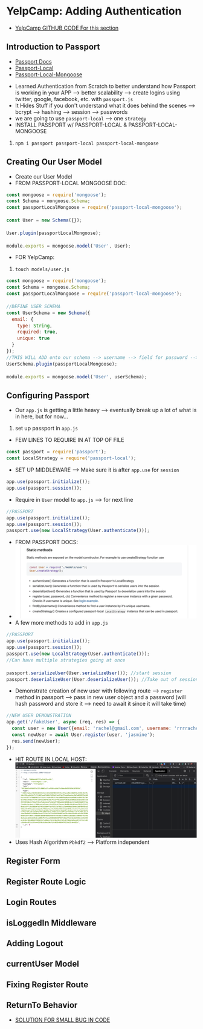 # YelpCamp: Adding Authentication
* [YelpCamp GITHUB CODE For this section](https://github.com/Colt/YelpCamp/tree/291b1146dfd2e0449b90aed6c3b20cdeda8a0485)

## Introduction to Passport
* [Passport Docs](http://www.passportjs.org/)
* [Passport-Local](https://github.com/jaredhanson/passport-local)
* [Passport-Local-Mongoose](https://github.com/saintedlama/passport-local-mongoose)
- Learned Authentication from Scratch to better understand how Passport is working in your APP --> better scalability --> create logins using twitter, google, facebook, etc. with `passport.js`
- It Hides Stuff if you don't understand what it does behind the scenes --> bcrypt --> hashing --> session --> passwords
- we are going to use `passport-local` --> one `strategy`
- INSTALL PASSPORT w/ PASSPORT-LOCAL & PASSPORT-LOCAL-MONGOOSE
1. `npm i passport passport-local passport-local-mongoose` 

## Creating Our User Model
- Create our User Model
- FROM PASSPORT-LOCAL MONGOOSE DOC:
```js
const mongoose = require('mongoose');
const Schema = mongoose.Schema;
const passportLocalMongoose = require('passport-local-mongoose');

const User = new Schema({});

User.plugin(passportLocalMongoose);

module.exports = mongoose.model('User', User);
```
* FOR YelpCamp:
1. `touch models/user.js`
```js
const mongoose = require('mongoose');
const Schema = mongoose.Schema;
const passportLocalMongoose = require('passport-local-mongoose');

//DEFINE USER SCHEMA
const UserSchema = new Schema({
  email: {
    type: String,
    required: true,
    unique: true
  }
});
//THIS WILL ADD onto our schema --> username --> field for password --> make sure usernames are unique --> and give us some additional methods that we can use
UserSchema.plugin(passportLocalMongoose);

module.exports = mongoose.model('User', userSchema);
```

## Configuring Passport
- Our `app.js` is getting a little heavy --> eventually break up a lot of what is in here, but for now...
1. set up passport in `app.js`
* FEW LINES TO REQUIRE IN AT TOP OF FILE
```js
const passport = require('passport');
const LocalStrategy = require('passport-local');
```
* SET UP MIDDLEWARE --> Make sure it is after `app.use` for `session`
```js
app.use(passport.initialize());
app.use(passport.session());
```
* Require in `User` model to `app.js` --> for next line
```js
//PASSPORT
app.use(passport.initialize());
app.use(passport.session());
passport.use(new LocalStrategy(User.authenticate()));
```
- FROM PASSPORT DOCS:
- ![Static Methods in Passport](assets/passport1.png)
- A few more methods to add in `app.js`
```js
//PASSPORT
app.use(passport.initialize());
app.use(passport.session());
passport.use(new LocalStrategy(User.authenticate())); 
//Can have multiple strategies going at once

passport.serializeUser(User.serializeUser()); //start session
passport.deserializeUser(User.deserializeUser()); //Take out of session
```
* Demonstrate creation of new user with following route --> `register` method in passport --> pass in new user object and a password (will hash password and store it --> need to await it since it will take time)
```js
//NEW USER DEMONSTRATION
app.get('/fakeUser', async (req, res) => {
  const user = new User({email: 'rachel@gmail.com', username: 'rrrrachel'});
  const newUser = await User.register(user, 'jasmine');
  res.send(newUser);
});
```
* HIT ROUTE IN LOCAL HOST:
![User Object Stored w/ hash password](assets/passport2.png)
* Uses Hash Algorithm `Pbkdf2` --> Platform independent

## Register Form

## Register Route Logic

## Login Routes

## isLoggedIn Middleware

## Adding Logout

## currentUser Model

## Fixing Register Route

## ReturnTo Behavior
- [SOLUTION FOR SMALL BUG IN CODE](https://www.youtube.com/watch?v=g7SaXCYCgXU)